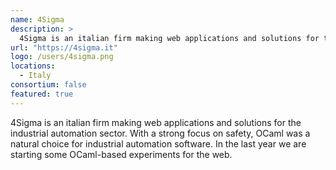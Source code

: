 ```yaml
---
name: 4Sigma
description: >
  4Sigma is an italian firm making web applications and solutions for the industrial automation sector.
url: "https://4sigma.it"
logo: /users/4sigma.png
locations:
  - Italy
consortium: false
featured: true
---
```


4Sigma is an italian firm making web applications and solutions for the industrial automation sector. With a strong focus on safety, OCaml was a natural choice for industrial automation software. In the last year we are starting some OCaml-based experiments for the web.